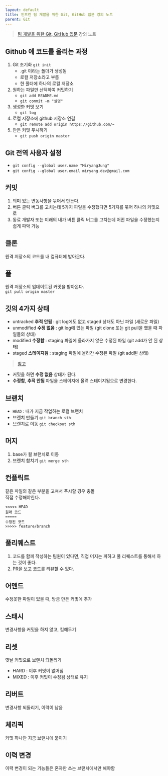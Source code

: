 ```yaml
---
layout: default
title: 인프런 팀 개발을 위한 Git, GitHub 입문 강의 노트
parent: Git
---
```


> [팀 개발을 위한 Git, GitHub 입문](https://inf.run/pr3d) 강의 노트

## Github 에 코드를 올리는 과정

1. Git 초기화 `git init`
    - .git 이라는 폴더가 생성됨
    - 로컬 저장소라고 부름
    - 한 폴더에 하나의 로컬 저장소
2. 원하는 파일만 선택하여 커밋하기
    - `git add README.md`
    - `git commit -m "설명"`
3. 생성한 커밋 보기
    - `git log`
4. 로컬 저장소에 github 저장소 연결
    - `git remote add origin https://github.com/~`
5. 만든 커밋 푸시하기
    - `git push origin master`

## Git 전역 사용자 설정

- `git config --global user.name "MiryangJung"`
- `git config --global user.email miryang.dev@gmail.com`

## 커밋

1. 의미 있는 변동사항을 묶어서 만든다.
2. 버튼 클릭 버그를 고치는데 5가지 파일을 수정했다면 5가지를 묶어 하나의 커밋으로
3. 동료 개발자 또는 미래의 내가 버튼 클릭 버그를 고치는데 어떤 파일을 수정했는지 쉽게 파악 가능
    
## 클론

원격 저장소의 코드를 내 컴퓨터에 받아온다.

## 풀

원격 저장소의 업데이트된 커밋을 받아온다.  
`git pull origin master`

## 깃의 4가지 상태

- untracked __추적 안됨__ : git log에도 없고 staged 상태도 아닌 파일 (새로운 파일)
- unmodified __수정 없음__ : git log에 있는 파일 (git clone 또는 git pull을 했을 때 파일들의 상태)
- modified __수정함__ : staging 파일에 올라가지 않은 수정된 파일 (git add가 안 된 상태)
- staged __스테이지됨__ : staging 파일에 올라간 수정된 파일 (git add된 상태)  
> [참고](https://gist.github.com/wikibootup/1fa25b57ea59ddef76e6)  

- 커밋을 하면 __수정 없음__ 상태가 된다.
- __수정함__, __추적 안됨__ 파일을 스테이지에 올려 스테이지됨으로 변경한다.


## 브랜치

- `HEAD` : 내가 지금 작업하는 로컬 브랜치
- 브랜치 만들기 `git branch sth`
- 브랜치로 이동 `git checkout sth`


## 머지

1. base가 될 브랜치로 이동
2. 브랜치 합치기 `git merge sth`


## 컨플릭트

같은 파일의 같은 부분을 고쳐서 푸시할 경우 충돌  
직접 수정해야한다.

```
<<<<< HEAD
원래 코드
=====
수정된 코드
>>>>> feature/branch
```

## 풀리퀘스트
1. 코드를 함께 작성하는 팀원이 있다면, 직접 머지는 피하고 풀 리퀘스트를 통해서 하는 것이 좋다.
2. PR을 보고 코드를 리뷰할 수 있다.


## 어멘드

수정못한 파일이 있을 때, 방금 만든 커밋에 추가

## 스태시

변경사항을 커밋을 하지 않고, 킵해두기


## 리셋

옛날 커밋으로 브랜치 되돌리기

- HARD : 이후 커밋이 없어짐
- MIXED : 이후 커밋이 수정됨 상태로 유지

## 리버트

변경사항 되돌리기, 이력이 남음

## 체리픽

커밋 하나만 지금 브랜치에 붙이기


## 이력 변경

이력 변경이 되는 기능들은 혼자만 쓰는 브랜치에서만 해야함